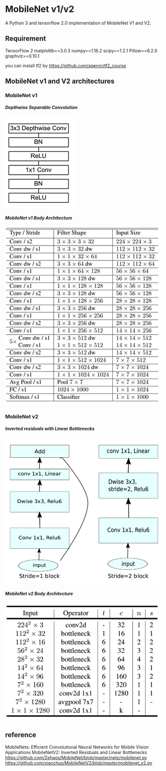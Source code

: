 # MobileNet v1/v2
A Python 3 and tensorflow 2.0 implementation of MobileNet V1 and V2.

## Requirement
TensorFlow 2
matplotlib==3.0.3
numpy==1.16.2
scipy==1.2.1
Pillow==6.2.0
graphviz==0.10.1

you can install tf2 by https://github.com/ageron/tf2_course

## MobileNet v1 and V2 architectures
### MobileNet v1
##### Depthwise Separable Convolution
![v1_s.png](./assets/v1_s.png)

##### MobileNet v1 Body Architecture
![v1.png](./assets/v1.png)

### MobileNet v2
##### Inverted residuals with Linear Bottlenecks
![v2_s.png](./assets/v2_s.png)

##### MobileNet v2 Body Architecture
![v2.png](./assets/v2.png)




## reference
MobileNets: Efficient Convolutional Neural Networks for Mobile Vision Applications
MobileNetV2: Inverted Residuals and Linear Bottlenecks
https://github.com/Zehaos/MobileNet/blob/master/nets/mobilenet.py
https://github.com/xiaochus/MobileNetV2/blob/master/mobilenet_v2.py


